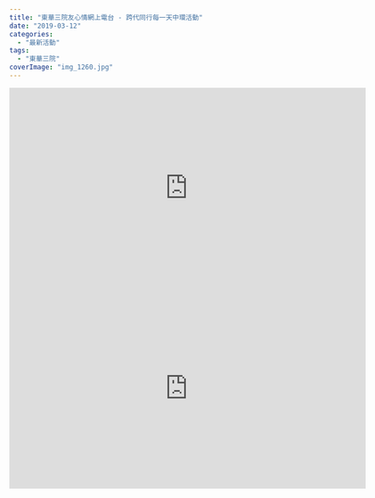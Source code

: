 ```yaml
---
title: "東華三院友心情網上電台 - 跨代同行每一天中環活動"
date: "2019-03-12"
categories: 
  - "最新活動"
tags: 
  - "東華三院"
coverImage: "img_1260.jpg"
---
```


<iframe src="https://www.youtube.com/embed/6ET2RmmqNDA" width="640" height="360" frameborder="0" allowfullscreen="allowfullscreen"></iframe>

<iframe src="https://www.youtube.com/embed/bkcC-eaCHDg" width="640" height="360" frameborder="0" allowfullscreen="allowfullscreen"></iframe>
